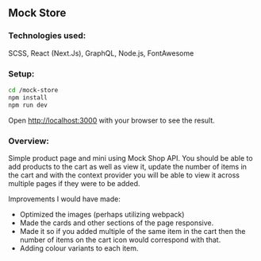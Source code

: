 
## Mock Store

### Technologies used:
SCSS, React (Next.Js), GraphQL, Node.js, FontAwesome

### Setup:

```bash
cd /mock-store
npm install
npm run dev
```

Open [http://localhost:3000](http://localhost:3000) with your browser to see the result.

### Overview:

Simple product page and mini using Mock Shop API. You should be able to add products to the cart as well as view it, update the number of items in the cart and with the context provider you will be able to view it across multiple pages if they were to be added.

Improvements I would have made:
- Optimized the images (perhaps utilizing webpack)
- Made the cards and other sections of the page responsive.
- Made it so if you added multiple of the same item in the cart then the number of items on the cart icon would correspond with that.
- Adding colour variants to each item.
